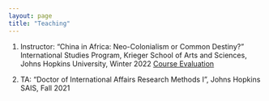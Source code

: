 ```yaml
---
layout: page
title: "Teaching"
--- 
```


1. Instructor: “China in Africa: Neo-Colonialism or Common Destiny?” International Studies Program, Krieger School of Arts and Sciences, Johns Hopkins University, Winter 2022 [Course Evaluation](https://livejohnshopkins-my.sharepoint.com/:b:/g/personal/ktang13_jh_edu/EZDxF9Pp0q5LgYZ8TpPytasBt6JswHp5RMpDwUAYjUML0Q?e=zm5tuf)

2. TA: “Doctor of International Affairs Research Methods I”, Johns Hopkins SAIS, Fall 2021
